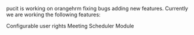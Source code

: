 pucit is working on orangehrm
fixing bugs
adding new features.
Currently we are working the following features:

Configurable user rights
Meeting Scheduler Module